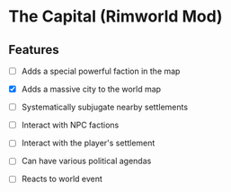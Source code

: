 # The Capital (Rimworld Mod)

## Features
- [ ] Adds a special powerful faction in the map
- [X] Adds a massive city to the world map
- [ ] Systematically subjugate nearby settlements
- [ ] Interact with NPC factions
- [ ] Interact with the player's settlement
- [ ] Can have various political agendas
- [ ] Reacts to world event

